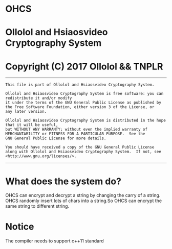 # OHCS
# Ollolol and Hsiaosvideo Cryptography System
# Copyright (C) 2017 Ollolol && TNPLR
---------------------------------------------------------------------------------------------------------------
    This file is part of Ollolol and Hsiaosvideo Cryptography System.

    Ollolol and Hsiaosvideo Cryptography System is free software: you can redistribute it and/or modify
    it under the terms of the GNU General Public License as published by
    the Free Software Foundation, either version 3 of the License, or
    any later version.

    Ollolol and Hsiaosvideo Cryptography System is distributed in the hope that it will be useful,
    but WITHOUT ANY WARRANTY; without even the implied warranty of
    MERCHANTABILITY or FITNESS FOR A PARTICULAR PURPOSE.  See the
    GNU General Public License for more details.

    You should have received a copy of the GNU General Public License
    along with Ollolol and Hsiaosvideo Cryptography System.  If not, see <http://www.gnu.org/licenses/>.
---------------------------------------------------------------------------------------------------------------
# What does the system do?

OHCS can encrypt and decrypt a string by changing the carry of a string. OHCS randomly insert lots of chars
into a string.So OHCS can encrypt the same string to different string.
# Notice
The compiler needs to support c++11 standard
